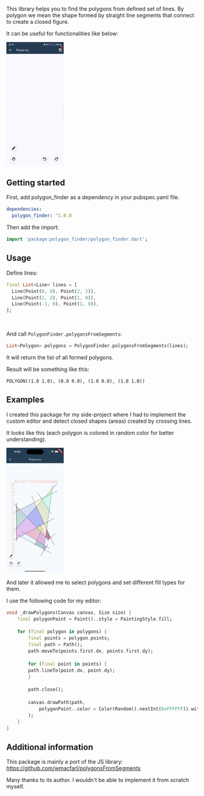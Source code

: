 This library helps you to find the polygons from defined set of lines. By polygon we mean the shape formed by straight line segments that connect to create a closed figure.

It can be useful for functionalities like below:

<img src="https://github.com/xommmax/polygon_finder/raw/f0d37f675f54b35d73387d949616a5b2e9bb6429/assets/polygons_example.gif" alt="Logo" width="30%"/>

## Getting started

First, add polygon_finder as a dependency in your pubspec.yaml file.

```yaml
dependencies:
  polygon_finder: ^1.0.0
```

Then add the import:

```dart
import 'package:polygon_finder/polygon_finder.dart';
```

## Usage

Define lines:

```dart
final List<Line> lines = [
  Line(Point(0, 0), Point(2, 2)),
  Line(Point(1, 2), Point(1, 0)),
  Line(Point(-1, 0), Point(1, 0)),
];
```
<br>

And call `PolygonFinder.polygonsFromSegments`:

```dart
List<Polygon> polygons = PolygonFinder.polygonsFromSegments(lines);
```

It will return the list of all formed polygons.

Result will be something like this: 
```
POLYGON((1.0 1.0), (0.0 0.0), (1.0 0.0), (1.0 1.0))
```

## Examples

I created this package for my side-project where I had to implement the custom editor and detect closed shapes (areas) created by crossing lines.

It looks like this (each polygon is colored in random color for better understanding).

<img src="https://github.com/xommmax/polygon_finder/raw/f0d37f675f54b35d73387d949616a5b2e9bb6429/assets/screenshot1.png" alt="Logo" width="30%"/>


And later it allowed me to select polygons and set different fill types for them.



I use the following code for my editor:

```dart
void _drawPolygons(Canvas canvas, Size size) {
    final polygonPaint = Paint()..style = PaintingStyle.fill;

    for (final polygon in polygons) {
        final points = polygon.points;
        final path = Path();
        path.moveTo(points.first.dx, points.first.dy);

        for (final point in points) {
        path.lineTo(point.dx, point.dy);
        }

        path.close();

        canvas.drawPath(path,
            polygonPaint..color = Color(Random().nextInt(0xFFFFFF)).withOpacity(0.3),
        );
    }
}
```


## Additional information

This package is mainly a port of the JS library: 
https://github.com/wmacfarl/polygonsFromSegments

Many thanks to its author. I wouldn't be able to implement it from scratch myself.
